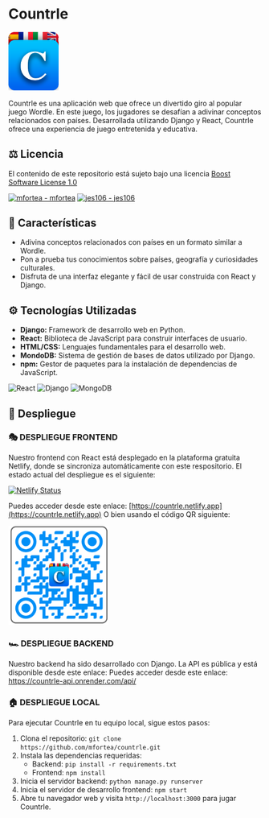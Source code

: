 # Countrle
<img src="./frontend/countrle/src/logo.png" alt="Logo de Countrle" width="100px">


Countrle es una aplicación web que ofrece un divertido giro al popular juego Wordle. En este juego, los jugadores se desafían a adivinar conceptos relacionados con países. Desarrollada utilizando Django y React, Countrle ofrece una experiencia de juego entretenida y educativa.

## ⚖️ Licencia 
El contenido de este repositorio está sujeto bajo una licencia [Boost Software License 1.0](LICENSE)

[![mfortea - mfortea](https://img.shields.io/static/v1?label=mfortea&message=mfortea&color=blue&logo=github)](https://github.com/mfortea/mfortea "Go to GitHub repo")
[![jes106 - jes106](https://img.shields.io/static/v1?label=jes106&message=jes106&color=blue&logo=github)](https://github.com/jes106/jes106 "Go to GitHub repo")

## 📝 Características 

- Adivina conceptos relacionados con países en un formato similar a Wordle.
- Pon a prueba tus conocimientos sobre países, geografía y curiosidades culturales.
- Disfruta de una interfaz elegante y fácil de usar construida con React y Django.

## ⚙️ Tecnologías Utilizadas 

- **Django:** Framework de desarrollo web en Python.
- **React:** Biblioteca de JavaScript para construir interfaces de usuario.
- **HTML/CSS:** Lenguajes fundamentales para el desarrollo web.
- **MondoDB:** Sistema de gestión de bases de datos utilizado por Django.
- **npm:** Gestor de paquetes para la instalación de dependencias de JavaScript.

![React](https://img.shields.io/badge/react-%2320232a.svg?style=for-the-badge&logo=react&logoColor=%2361DAFB)
![Django](https://img.shields.io/badge/django-%23092E20.svg?style=for-the-badge&logo=django&logoColor=white)
![MongoDB](https://img.shields.io/badge/MongoDB-%234ea94b.svg?style=for-the-badge&logo=mongodb&logoColor=white)

## 🚀 Despliegue

### 🎭 DESPLIEGUE FRONTEND
Nuestro frontend con React está desplegado en la plataforma gratuita Netlify, donde se sincroniza automáticamente con este respositorio. El estado actual del despliegue es el siguiente:

[![Netlify Status](https://api.netlify.com/api/v1/badges/72abcae7-7cdf-4332-b314-048ef2b247ec/deploy-status)](https://app.netlify.com/sites/countrle/deploys)

Puedes acceder desde este enlace: [https://countrle.netlify.app](https://countrle.netlify.app) O bien usando el código QR siguiente:

<img src="./frontend/countrle/src/assets/QR_front.png" alt="QR Frontend" width="200px">


### 🏎️ DESPLIEGUE BACKEND
Nuestro backend ha sido desarrollado con Django. La API es pública y está disponible desde este enlace:
Puedes acceder desde este enlace: https://countrle-api.onrender.com/api/


### 🏠 DESPLIEGUE LOCAL

Para ejecutar Countrle en tu equipo local, sigue estos pasos:

1. Clona el repositorio: `git clone https://github.com/mfortea/countrle.git`
2. Instala las dependencias requeridas:
   - Backend: `pip install -r requirements.txt`
   - Frontend: `npm install`
3. Inicia el servidor backend: `python manage.py runserver`
4. Inicia el servidor de desarrollo frontend: `npm start`
5. Abre tu navegador web y visita `http://localhost:3000` para jugar Countrle.

